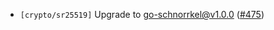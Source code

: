 - `[crypto/sr25519]` Upgrade to go-schnorrkel@v1.0.0 ([\#475](https://github.com/KYVENetwork/celestia-core/issues/475))
